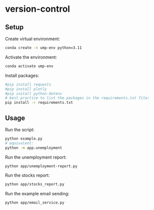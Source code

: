 # version-control

## Setup

Create virtual environment:
```sh
conda create -n ump-env python=3.11
```
Activate the environment:
```sh
conda activate ump-env
```
Install packages:
```sh
#pip install requests
#pip install plotly
#pip install python-dotenv
# best practice to list the packages in the requirements.txt file:
pip install -r requirements.txt
```

## Usage
Run the script:
```sh
python example.py
# equivalent:
python -m app.unemployment
```

Run the unemployment report:

```sh
python app/unemployment-report.py
```

Run the stocks report:

```sh
python app/stocks_report.py
```

Run the example email sending: 

```sh
python app/email_service.py